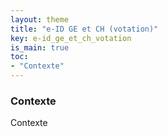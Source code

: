 ```yaml
---
layout: theme
title: "e-ID GE et CH (votation)"
key: e-id_ge_et_ch_votation
is_main: true
toc:
- "Contexte"
---
```


### Contexte
Contexte
